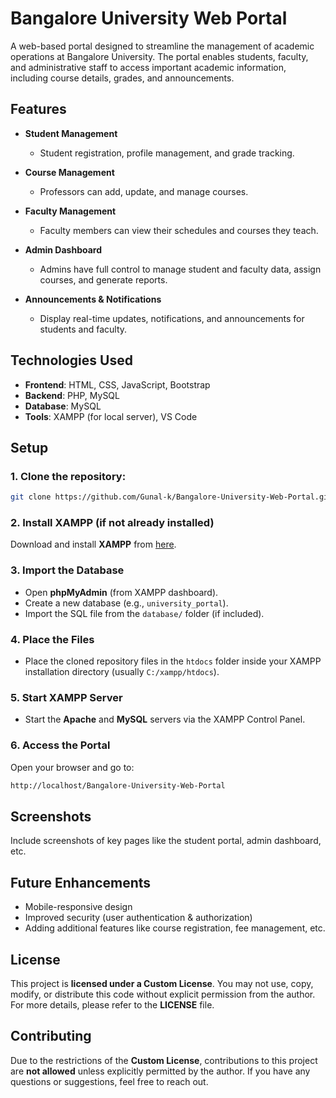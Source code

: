 # Bangalore University Web Portal

A web-based portal designed to streamline the management of academic operations at Bangalore University. The portal enables students, faculty, and administrative staff to access important academic information, including course details, grades, and announcements.

## Features

- **Student Management**  
  - Student registration, profile management, and grade tracking.
  
- **Course Management**  
  - Professors can add, update, and manage courses.
  
- **Faculty Management**  
  - Faculty members can view their schedules and courses they teach.
  
- **Admin Dashboard**  
  - Admins have full control to manage student and faculty data, assign courses, and generate reports.
  
- **Announcements & Notifications**  
  - Display real-time updates, notifications, and announcements for students and faculty.

## Technologies Used

- **Frontend**: HTML, CSS, JavaScript, Bootstrap
- **Backend**: PHP, MySQL
- **Database**: MySQL
- **Tools**: XAMPP (for local server), VS Code

## Setup

### 1. Clone the repository:

```bash
git clone https://github.com/Gunal-k/Bangalore-University-Web-Portal.git
```

### 2. Install XAMPP (if not already installed)

Download and install **XAMPP** from [here](https://www.apachefriends.org/index.html).

### 3. Import the Database

- Open **phpMyAdmin** (from XAMPP dashboard).
- Create a new database (e.g., `university_portal`).
- Import the SQL file from the `database/` folder (if included).

### 4. Place the Files

- Place the cloned repository files in the `htdocs` folder inside your XAMPP installation directory (usually `C:/xampp/htdocs`).

### 5. Start XAMPP Server

- Start the **Apache** and **MySQL** servers via the XAMPP Control Panel.

### 6. Access the Portal

Open your browser and go to:

```bash
http://localhost/Bangalore-University-Web-Portal
```

## Screenshots

Include screenshots of key pages like the student portal, admin dashboard, etc.

## Future Enhancements

- Mobile-responsive design
- Improved security (user authentication & authorization)
- Adding additional features like course registration, fee management, etc.

## License

This project is **licensed under a Custom License**. You may not use, copy, modify, or distribute this code without explicit permission from the author. For more details, please refer to the **LICENSE** file.

## Contributing

Due to the restrictions of the **Custom License**, contributions to this project are **not allowed** unless explicitly permitted by the author. If you have any questions or suggestions, feel free to reach out.
